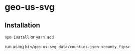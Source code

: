 # geo-us-svg

## Installation
`npm install` or `yarn add`

run using `bin/geo-us-svg data/counties.json <county_fips>`
